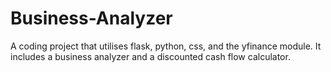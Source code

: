 # Business-Analyzer
A coding project that utilises flask, python, css, and the yfinance module.  It includes a business analyzer and a discounted cash flow calculator.
